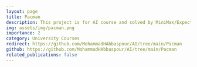 ```yaml
---
layout: page
title: Pacman
description: This project is for AI course and solved by MiniMax/ExpectiMax algorithm.
img: assets/img/pacman.png
importance: 2
category: University Courses
redirect: https://github.com/MohammadHAbbaspour/AI/tree/main/Pacman
github: https://github.com/MohammadHAbbaspour/AI/tree/main/Pacman
related_publications: false
---
```

